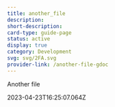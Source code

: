 ```yaml
---
title: another_file
description: 
short-description: 
card-type: guide-page
status: active
display: true
category: Development
svg: svg/2FA.svg
provider-link: /another-file-gdoc
---
```

<div class="content-section">
<div class="section-container" markdown="1">

Another file
</div>
</div> 2023-04-23T16:25:07.064Z